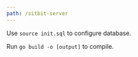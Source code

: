 ```yaml
---
path: /sitbit-server
---
```

Use `source init.sql` to configure database.

Run `go build -o [output]` to compile.
